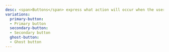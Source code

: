 ```yaml
---
desc: <span>Buttons</span> express what action will occur when the user clicks or touches it. Buttons are used to initialize an action, either in the background or foreground of an experience.
variations:
  primary-button:
  - Primary button
  secondary-button:
  - Secondary button
  ghost-button:
  - Ghost button
---
```


